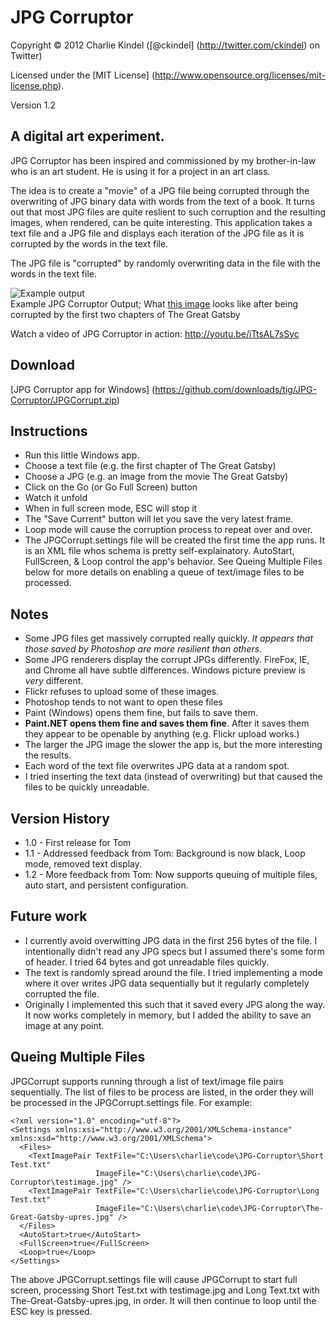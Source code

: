 JPG Corruptor
====================
Copyright © 2012 Charlie Kindel ([@ckindel] (http://twitter.com/ckindel) on Twitter)

Licensed under the [MIT License] (http://www.opensource.org/licenses/mit-license.php).

Version 1.2

A digital art experiment.
---------------------

JPG Corruptor has been inspired and commissioned by my brother-in-law who is an art student. He
is using it for a project in an art class.

The idea is to create a "movie" of a JPG file being corrupted through the overwriting of JPG binary data with words from the text of a book. It turns out that most JPG files are quite reslient to such corruption and the resulting images, when rendered, can be quite interesting. This application takes a text file and a JPG file and displays each iteration of the JPG file as it is corrupted by the words in the text file.

The JPG file is "corrupted" by randomly overwriting data in the file with the words in the text file. 

![Example output](http://farm8.staticflickr.com/7149/6834346187_446618ec76.jpg "Example JPG Corruptor Output; First two chapters of The Great Gatsby")  
Example JPG Corruptor Output; What [this image](http://www.filmcritic.com/assets_c/2010/02/The-Great-Gatsby-thumb-560xauto-25948.gif) looks like after being corrupted by the first two chapters of The Great Gatsby

Watch a video of JPG Corruptor in action: http://youtu.be/iTtsAL7sSyc

## Download
[JPG Corruptor app for Windows] (https://github.com/downloads/tig/JPG-Corruptor/JPGCorrupt.zip)

## Instructions
* Run this little Windows app.
* Choose a text file (e.g. the first chapter of The Great Gatsby)
* Choose a JPG (e.g. an image from the movie The Great Gatsby)
* Click on the Go (or Go Full Screen) button
* Watch it unfold
* When in full screen mode, ESC will stop it
* The "Save Current" button will let you save the very latest frame.
* Loop mode will cause the corruption process to repeat over and over.
* The JPGCorrupt.settings file will be created the first time the app runs. It is an XML file whos schema is pretty
self-explainatory. AutoStart, FullScreen, & Loop control the app's behavior.  See Queing Multiple Files below for more details
on enabling a queue of text/image files to be processed.

## Notes
* Some JPG files get massively corrupted really quickly. *It appears that those saved by Photoshop are more resilient than others*.
* Some JPG renderers display the corrupt JPGs differently. FireFox, IE, and Chrome all have subtle differences. Windows picture preview is *very* different. 
* Flickr refuses to upload some of these images.
* Photoshop tends to not want to open these files
* Paint (Windows) opens them fine, but fails to save them.
* **Paint.NET opens them fine and saves them fine**. After it saves them they appear to be openable by anything (e.g. Flickr upload works.)
* The larger the JPG image the slower the app is, but the more interesting the results.
* Each word of the text file overwrites JPG data at a random spot. 
* I tried inserting the text data (instead of overwriting) but that caused the files to be quickly unreadable.

## Version History
* 1.0 - First release for Tom
* 1.1 - Addressed feedback from Tom: Background is now black, Loop mode, removed text display.
* 1.2 - More feedback from Tom: Now supports queuing of multiple files, auto start, and persistent configuration.

## Future work
* I currently avoid overwitting JPG data in the first 256 bytes of the file. I intentionally didn't read any JPG specs but I assumed there's some form of header. I tried 64 bytes and got unreadable files quickly.
* The text is randomly spread around the file.  I tried implementing a mode where it over writes JPG data sequentially but it regularly completely corrupted the file.
* Originally I implemented this such that it saved every JPG along the way. It now works completely in memory, but I added the ability to save an image at any point.

## Queing Multiple Files
JPGCorrupt supports running through a list of text/image file pairs sequentially. The list of files to be process are listed, in the
order they will be processed in the JPGCorrupt.settings file. For example:

    <?xml version="1.0" encoding="utf-8"?>
    <Settings xmlns:xsi="http://www.w3.org/2001/XMLSchema-instance" xmlns:xsd="http://www.w3.org/2001/XMLSchema">
      <Files>
        <TextImagePair TextFile="C:\Users\charlie\code\JPG-Corruptor\Short Test.txt" 
                       ImageFile="C:\Users\charlie\code\JPG-Corruptor\testimage.jpg" />
        <TextImagePair TextFile="C:\Users\charlie\code\JPG-Corruptor\Long Test.txt" 
                       ImageFile="C:\Users\charlie\code\JPG-Corruptor\The-Great-Gatsby-upres.jpg" />
      </Files>
      <AutoStart>true</AutoStart>
      <FullScreen>true</FullScreen>
      <Loop>true</Loop>
    </Settings>

The above JPGCorrupt.settings file will cause JPGCorrupt to start full screen, processing Short Test.txt with testimage.jpg and Long Text.txt with The-Great-Gatsby-upres.jpg, in order. It will then continue to loop until the ESC key is pressed.